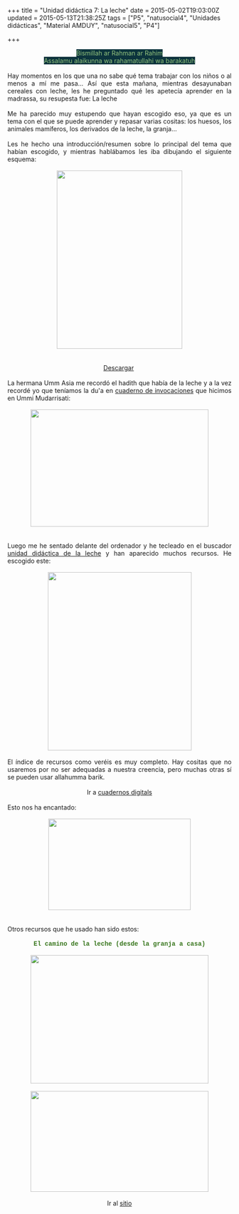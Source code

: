 +++
title = "Unidad didáctica 7: La leche"
date = 2015-05-02T19:03:00Z
updated = 2015-05-13T21:38:25Z
tags = ["P5", "natusocial4", "Unidades didácticas", "Material AMDUY", "natusocial5", "P4"]

+++

<div dir="ltr" style="text-align: left;" trbidi="on"><div class="separator" style="clear: both; text-align: center;"><span style="background-color: #0c343d; color: #93c47d;">Bismillah ar Rahman ar Rahim</span></div><div class="separator" style="clear: both; text-align: center;"><span style="background-color: #0c343d; color: #93c47d;">Assalamu alaikunna wa rahamatullahi wa barakatuh</span></div><div class="separator" style="clear: both; text-align: justify;"><br /></div><div class="separator" style="clear: both; text-align: justify;">Hay momentos en los que una no sabe qué tema trabajar con los niños o al menos a mí me pasa... Así que esta mañana, mientras desayunaban cereales con leche, les he preguntado qué les apetecía aprender en la madrassa, su resupesta fue: La leche</div><div class="separator" style="clear: both; text-align: center;"><br /></div><div class="separator" style="clear: both; text-align: justify;">Me ha parecido muy estupendo que hayan escogido eso, ya que es un tema con el que se puede aprender y repasar varias cositas: los huesos, los animales mamíferos, los derivados de la leche, la granja...</div><div class="separator" style="clear: both; text-align: justify;"><br /></div><div class="separator" style="clear: both; text-align: justify;">Les he hecho una introducción/resumen sobre lo principal del tema que habían escogido, y mientras hablábamos les iba dibujando el siguiente esquema:</div><div class="separator" style="clear: both; text-align: justify;"><br /></div><div class="separator" style="clear: both; text-align: center;"></div><div class="separator" style="clear: both; text-align: center;"></div><div class="separator" style="clear: both; text-align: center;"><a href="http://2.bp.blogspot.com/-OuukhVMYwIY/VUULQxVPPZI/AAAAAAAAHfU/7UdoODPTN4Y/s1600/esquemamamiferos.png" imageanchor="1" style="margin-left: 1em; margin-right: 1em;"><img border="0" height="400" src="http://2.bp.blogspot.com/-OuukhVMYwIY/VUULQxVPPZI/AAAAAAAAHfU/7UdoODPTN4Y/s1600/esquemamamiferos.png" width="282" /></a></div><div class="separator" style="clear: both; text-align: center;"></div><a name='more'></a><br /><br /><div class="separator" style="clear: both; text-align: center;"><a href="https://app.box.com/s/svzxcnd7ncup67vletlznz4vmdcxa6ri" target="_blank">Descargar</a>&nbsp;</div><div class="separator" style="clear: both; text-align: center;"><br /></div><div class="separator" style="clear: both; text-align: justify;">La hermana Umm Asia me recordó el hadith que había de la leche y a la vez recordé yo que teníamos la du'a en <a href="http://www.flipsnack.com/59B66D6BDC9/cede34b44f3d26d24731dd6caq712068.html" target="_blank">cuaderno de invocaciones</a> que hicimos en Ummi Mudarrisati:</div><div class="separator" style="clear: both; text-align: justify;"><br /></div><div class="separator" style="clear: both; text-align: center;"><a href="http://3.bp.blogspot.com/-LO1LelWW75g/VUjDt5BkuZI/AAAAAAAAHfs/dtYRItMc77M/s1600/Captura%2Bde%2Bpantalla%2B2015-05-05%2Ba%2Bla(s)%2B15.15.25.png" imageanchor="1" style="margin-left: 1em; margin-right: 1em;"><img border="0" height="263" src="http://3.bp.blogspot.com/-LO1LelWW75g/VUjDt5BkuZI/AAAAAAAAHfs/dtYRItMc77M/s1600/Captura%2Bde%2Bpantalla%2B2015-05-05%2Ba%2Bla(s)%2B15.15.25.png" width="400" /></a></div><div class="separator" style="clear: both; text-align: justify;"><br /></div><div class="separator" style="clear: both; text-align: justify;"><br /></div><div class="separator" style="clear: both; text-align: justify;">Luego me he sentado delante del ordenador y he tecleado en el buscador <a href="http://xn--unidad%20didctica%20de%20la%20leche-e4c/" target="_blank">unidad didáctica de la leche</a>&nbsp;y han aparecido muchos recursos. He escogido este:</div><div class="separator" style="clear: both; text-align: justify;"><br /></div><div class="separator" style="clear: both; text-align: center;"><a href="http://1.bp.blogspot.com/-cRLq_noAoeU/VTTPj_CPv0I/AAAAAAAAHb4/G0P8CHMR3M8/s1600/Captura%2Bde%2Bpantalla%2B2015-04-20%2Ba%2Bla(s)%2B12.05.39.png" imageanchor="1" style="margin-left: 1em; margin-right: 1em;"><img border="0" height="400" src="http://1.bp.blogspot.com/-cRLq_noAoeU/VTTPj_CPv0I/AAAAAAAAHb4/G0P8CHMR3M8/s1600/Captura%2Bde%2Bpantalla%2B2015-04-20%2Ba%2Bla(s)%2B12.05.39.png" width="323" /></a></div><br /><div style="text-align: justify;">El índice de recursos como veréis es muy completo. Hay cositas que no usaremos por no ser adequadas a nuestra creencia, pero muchas otras sí se pueden usar allahumma barik.</div><div><br /></div><div style="text-align: center;">Ir a&nbsp;<a href="http://www.quadernsdigitals.net/index.php?accionMenu=secciones.VisualizaSeccionIU.visualiza&amp;proyecto_id=19&amp;seccion_id=632">cuadernos digitals</a></div><br />Esto nos ha encantado:<br /><br /><div class="separator" style="clear: both; text-align: center;"><a href="http://kidshealth.org/kid/en_espanol/interactivo/muscles_it_esp.html"><img border="0" height="205" src="http://1.bp.blogspot.com/-4xzgQD7F8qA/VTTPT7KZqsI/AAAAAAAAHbw/bU1b5IDEVuU/s1600/Captura%2Bde%2Bpantalla%2B2015-04-20%2Ba%2Bla(s)%2B12.04.38.png" width="320" /></a></div><br /><br />Otros recursos que he usado han sido estos:<br /><br /><div style="text-align: center;"><span style="color: #38761d; font-family: Courier New, Courier, monospace;"><b>El camino de la leche (desde la granja a casa)</b></span></div><div style="text-align: center;"><br /></div><div class="separator" style="clear: both; text-align: center;"><a href="http://4.bp.blogspot.com/-L3pEvznMyiI/VTTS51VqRkI/AAAAAAAAHcE/DDrS1ybCs9w/s1600/Captura%2Bde%2Bpantalla%2B2015-04-20%2Ba%2Bla(s)%2B12.18.39.png" imageanchor="1" style="margin-left: 1em; margin-right: 1em;"><img border="0" height="288" src="http://4.bp.blogspot.com/-L3pEvznMyiI/VTTS51VqRkI/AAAAAAAAHcE/DDrS1ybCs9w/s1600/Captura%2Bde%2Bpantalla%2B2015-04-20%2Ba%2Bla(s)%2B12.18.39.png" width="400" /></a></div><br /><div class="separator" style="clear: both; text-align: center;"><a href="http://4.bp.blogspot.com/-5sT5jwFt97w/VTTS8HZJd6I/AAAAAAAAHcM/v6048JwRauA/s1600/Proceso-leche-copia-1.png" imageanchor="1" style="margin-left: 1em; margin-right: 1em;"><img border="0" height="226" src="http://4.bp.blogspot.com/-5sT5jwFt97w/VTTS8HZJd6I/AAAAAAAAHcM/v6048JwRauA/s1600/Proceso-leche-copia-1.png" width="400" /></a></div><div class="separator" style="clear: both; text-align: center;"><br /></div><div class="separator" style="clear: both; text-align: center;">Ir al <a href="http://cosquillitasenlapanza2011.blogspot.com.es/2012/01/el-proceso-de-la-leche.html" target="_blank">sitio</a></div><div class="separator" style="clear: both; text-align: center;"><br /></div><div class="separator" style="clear: both; text-align: center;"><br /></div><br /></div>
